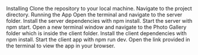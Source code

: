 Installing
Clone the repository to your local machine.
Navigate to the project directory.
Running the App
Open the terminal and navigate to the server folder.
Install the server dependencies with npm install.
Start the server with npm start.
Open a new terminal window and navigate to the Photo Gallery folder which is inside the client folder.
Install the client dependencies with npm install.
Start the client app with npm run dev.
Open the link provided in the terminal to view the app in your browser.
